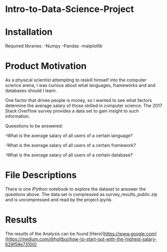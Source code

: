 # Intro-to-Data-Science-Project

# Installation
Required libraries:
-Numpy
-Pandas
-matplotlib

# Product Motivation
As a physical scientist attempting to reskill himself into the computer science arena, I was curious about what languages, frameworks and and databases should I learn.

One factor that drives people is money, so I wanted to see what factors determine the average salary of those skilled in computer science. The 2017 Stack Overflow survey provides a data set to gain insight to such information.

Queestions to be answered:

-What is the average salary of all users of a certain language?

-What is the average salary of all users of a certain framework?

-What is the average salary of all users of a certain database?

# File Descriptions
There is one iPython notebook to explore the dataset to ansswer the questions above.  The data set is compressed as survey_results_public.zip and is uncompressed and read by the project.ipynb.

# Results
The results of the Analysis can be found [Here](https://www.google.com](https://medium.com/@holtbui/how-to-start-out-with-the-highest-salary-628f59e73100)
